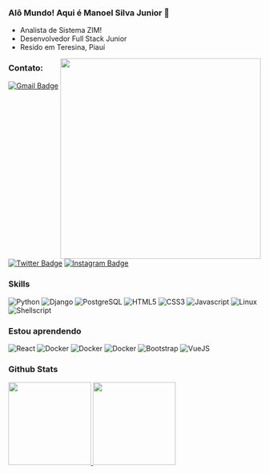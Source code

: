 ### Alô Mundo! Aqui é Manoel Silva Junior 👋




- Analista de Sistema ZIM!
- Desenvolvedor Full Stack Junior
- Resido em Teresina, Piauí

<!--<a href="https://www.youtube.com/regis-do-python"><img alt="youtube" src="https://img.shields.io/badge/youtube-e4505f?style=for-the-badge&logo=youtube&logoColor=white"/></a>-->

<img align="right" src="https://user-images.githubusercontent.com/97572894/168336810-1f5f1206-dab3-4f0b-82e1-6bc1251c380a.gif" width="400px">

### Contato:
<!--
 <a href="https://www.youtube.com/channel/UC_-uuuZbY0AAt9CViNzvc-Q" target="_blank"><img src="https://img.shields.io/badge/YouTube-FF0000?style=for-the-badge&logo=youtube&logoColor=white" target="_blank"></a>
  <a href="https://instagram.com/rafaballerini" target="_blank"><img src="https://img.shields.io/badge/-Instagram-%23E4405F?style=for-the-badge&logo=instagram&logoColor=white" target="_blank"></a>
 	<a href="https://www.twitch.tv/rafaballerinii" target="_blank"><img src="https://img.shields.io/badge/Twitch-9146FF?style=for-the-badge&logo=twitch&logoColor=white" target="_blank"></a>
 <a href="https://discord.gg/wagxzStdcR" target="_blank"><img src="https://img.shields.io/badge/Discord-7289DA?style=for-the-badge&logo=discord&logoColor=white" target="_blank"></a> 
  <a href = "mailto:contatorafaballerini@gmail.com"><img src="https://img.shields.io/badge/-Gmail-%23333?style=for-the-badge&logo=gmail&logoColor=white" target="_blank"></a>
  <a href="https://www.linkedin.com/in/rafaella-ballerini-45875016a" target="_blank"><img src="https://img.shields.io/badge/-LinkedIn-%230077B5?style=for-the-badge&logo=linkedin&logoColor=white" target="_blank"></a>
 -->

[![Gmail Badge](https://img.shields.io/badge/Gmail-D14836?style=for-the-badge&logo=gmail&logoColor=white)](mailto:msilvajrdev@gmail.com)
[![Twitter Badge](https://img.shields.io/badge/Twitter-1DA1F2?style=for-the-badge&logo=twitter&logoColor=white)](https://twitter.com/JuniorFLAPI)
[![Instagram Badge](https://img.shields.io/badge/Instagram-E4405F?style=for-the-badge&logo=instagram&logoColor=white)](https://instagram.com/silvajr48/)

<!-- https://github.com/iuricode/README-template/blob/main/badges/badges.md#contato -->



### Skills


<p>

  <img alt="Python" src="https://img.shields.io/badge/Python-3776AB?style=for-the-badge&logo=python&logoColor=white"/>
  <img alt="Django" src="https://img.shields.io/badge/Django-092E20?style=for-the-badge&logo=django&logoColor=white"/>
  <img alt="PostgreSQL" src="https://img.shields.io/badge/PostgreSQL-316192?style=for-the-badge&logo=postgresql&logoColor=white"/>
  <img alt="HTML5" src="https://img.shields.io/badge/HTML5-E34F26?style=for-the-badge&logo=html5&logoColor=white"/>
  <img alt="CSS3" src="https://img.shields.io/badge/CSS3-1572B6?style=for-the-badge&logo=css3&logoColor=white"/>
  <img alt="Javascript" src="https://img.shields.io/badge/JavaScript-323330?style=for-the-badge&logo=javascript&logoColor=F7DF1E"/>
  <img alt="Linux" src="https://img.shields.io/badge/Linux-dedede?style=for-the-badge&logo=Linux&logoColor=black"/>
  <img alt="Shellscript" src="https://img.shields.io/badge/Shellscript-dedede?style=for-the-badge&logo=shellscript&logoColor=white"/>

</p>

### Estou aprendendo
<p>
  <img alt="React" src="https://img.shields.io/badge/React-20232A?style=for-the-badge&logo=react&logoColor=61DAFB"/>
  <img alt="Docker" src="https://img.shields.io/badge/docker-1572B6.svg?&style=for-the-badge&logo=docker&logoColor=white"/>
  <img alt="Docker" src="https://img.shields.io/badge/docker-1572B6.svg?&style=for-the-badge&logo=docker&logoColor=white"/>
  <img alt="Docker" src="https://img.shields.io/badge/docker-1572B6.svg?&style=for-the-badge&logo=docker&logoColor=white"/>
  <img alt="Bootstrap" src="https://img.shields.io/badge/Bootstrap-563D7C?style=for-the-badge&logo=bootstrap&logoColor=white"/>
  <img alt="VueJS" src="https://img.shields.io/badge/VueJS-43a366?style=for-the-badge&logo=vue&logoColor=white"/>
</p>



### Github Stats

<a href="#">
  <img src="https://github-readme-stats.vercel.app/api?username=msjdev&show_icons=true&count_private=true&theme=merko" height="165">
  <img src="https://github-readme-stats.vercel.app/api/top-langs/?username=msjdev&layout=compact&theme=merko&hide=css,html,jupyter%20notebook" height = "165">
</a>
